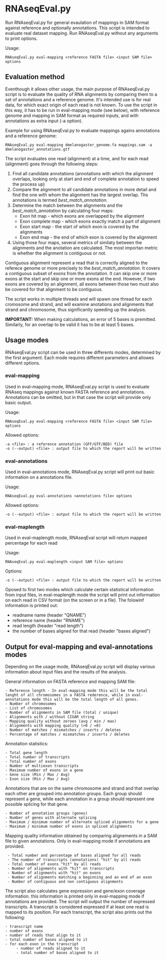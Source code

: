 # RNAseqEval.py
Run RNAseqEval.py for general evaulation of mappings in SAM format against reference and optionally annotations. This script is intended to evaluate real dataset mapping. Run RNAseqEval.py without any arguments to print options.

Usage:
     
    RNAseqEval.py eval-mapping <reference FASTA file> <input SAM file> options

## Evaluation method
Eventhough it allows other usage, the main purpose of RNAseqEval.py script is to evaluate the quality of RNA alignments by comparing them to a set of annotations and a reference genome. It's intended use is for real data, for which exact origin of each read is not known. To use the script in this way, it has to be run in eval-mapping mode (see below), with reference genome and mapping in SAM format as required inputs, and with annotations as extra input (-a option).

Example for using RNAseqEval.py to evaluate mappings agains annotations and a reference genome:

    RNAseqEval.py eval-mapping dmelanogaster_genome.fa mappings.sam -a dmelanogaster_annotations.gtf

The script evaluates one read (alignment) at a time, and for each read (alignment) goes through the following steps:
1. Find all candidate annotations (annotations with which the alignment overlaps, looking only at start and end of complete annotation to speed the process up)
2. Compare the alignment to all candidate annotations in more detail and find the one with whom the alignment has the largest overlap. Ths annotations is termed _best_match_annotation._
3. Determine the match between the alignments and the _best_match_annotation_ by calculating four maps:
     - Exon hit map - which exons are overlapped by the alignment
     - Exon complete map - which exons exactly match a part of alignment
     - Exon start map - the start of which exon is covered by the alignments
     - Exon end map - the end of which exon is covered by the alignment
4. Using those four maps, several metrics of similaty between the alignments and the anotation are calculated. The most importan metric is whether the alignment is contiguous or not.

Contiguous alignment represent a read that is correctly aligned to the referece genome or more precisely to the _best_match_annotation_. It covers a contiguous subset of exons from the annotation. It can skip one or more exons at the start and skip one or more exons at the end. However, if two exons are covered by an alignment, all exons between those two must also be covered for that alignment to be contiguous.

The script works in multiple threads and will spawn one thread for each cromosome and strand, and will examine anotations and alignments that strand and chromosome, thus significantly speeding up the analysis. 

__IMPORTANT:__ When making calculations, an error of 5 bases is premitted. Similarly, for an overlap to be valid it has to be at least 5 bases.

## Usage modes
RNAseqEval.py script can be used in three differents modes, determined by the first argument. Each mode requires different parameters and allowes different options.

### eval-mapping
Used in eval-mapping mode, RNAseqEval.py script is used to evaluate RNAseq mappings against known FASTA reference and annotations. Annotations can be omitted, but in that case the script will provide only basic output.

Usage:

    RNAseqEval.py eval-mapping <reference FASTA file> <input SAM file> options
    
Allowed options:

    -a <file> : a reference annotation (GFF/GTF/BED) file
    -o (--output) <file> : output file to which the report will be written

### eval-annotations
Used in eval-annotations mode, RNAseqEval.py script will print out basic information on a annotations file.

Usage:

    RNAseqEval.py eval-annotations <annotations file> options

Allowed options:

    -o (--output) <file> : output file to which the report will be written

### eval-maplength
Used in eval-maplength mode, RNAseqEval script will return mapped percentage for each read

Usage:

    RNAseqEval.py eval-maplength <input SAM file> options

Options:

    -o (--output) <file> : output file to which the report will be written

Oposed to first two modes which calculate certain statistical information from input files, in eval-maplength mode the script will print out information on each read in CSV format (on the screen or in a file). The folowinf information is printed out:
- readname name (header "QNAME")
- reference name (header "RNAME")
- read length (header "read length")
- the number of bases aligned for that read (header "bases aligned")

## Output for eval-mapping and eval-annotations modes
Depending on the usage mode, RNAseqEval.py script will display various information about input files and the results of the analysis.

General information on FASTA reference and mapping SAM file:

    - Reference length - In eval-mapping mode this will be the total lenght of all chromosomes in a FASTA rederence, while in eval-annotations mode this will be the total length of all genes.
    - Number of chromosomes
    - List of chromosomes
    - Number of alignments in SAM file (total / unique)
    - Alignments with / without CIGAR string
    - Mapping quality without zeroes (avg / min / max)
    - Alignments with mapping quality (>0 / =0)
    - Number of matches / mismatches / inserts / deletes
    - Percentage of matches / mismatches / inserts / deletes

Annotation statistics:

    - Total gene length
    - Total number of transcripts
    - Total number of exons
    - Number of multiexon transcripts
    - Maximum number of exons in a gene
    - Gene size (Min / Max / Avg)
    - Exon size (Min / Max / Avg)

Annotations that are on the same chromosome and strand and that overlap each other are grouped into annotation groups. Each group should represent a gene, while each annotation in a group should represent one possible splicing for that gene.

    - Number of annotation groups (genes)
    - Number of genes with alternate splicing
    - Maximum / minimum number of alternate spliced alignments for a gene
    - Maximum / minimum number of exons in spliced alignments

Mapping quality information obtained by comparing alignements in a SAM file to given annotations. Only in eval-mapping mode if annotations are provided.

     - Total number and percentage of bases aligned for all reads
     - The number of transcripts (annotations) "hit" by all reads
     - Total number of exons "hit" by all reads
     - Number of alignments with "hit" on transcripts
     - Number of alignments with "hit" on exons
     - Number of alignments matching a beginning and an end of an exon
     - Number of contiguous and non contiguous alignments

The script also calculates gene expression and gene/exon coverage information. this information is printed only in eval-mapping mode if annotations are provided. The script will output the number of expressed transcripts. A transcript is considered expressed if at least one read is mapped to its position. For each transcript, the script also prints out the following:

    - transcript name
    - number of exons
    - number of reads that align to it
    - total number of bases aligned to it
    - for each exon in the transcript
         - number of reads aligned to it
         - total number of bases aligned to it
